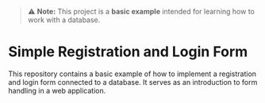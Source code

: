 > ⚠ **Note:** This project is a **basic example** intended for learning how to work with a database.  

# Simple Registration and Login Form

This repository contains a basic example of how to implement a registration and login form connected to a database. It serves as an introduction to form handling in a web application.


